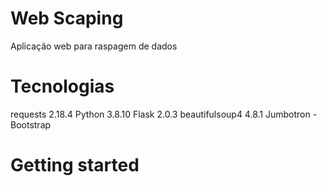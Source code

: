 # Web Scaping

Aplicação web para raspagem de dados

# Tecnologias

requests 2.18.4
Python 3.8.10
Flask 2.0.3
beautifulsoup4 4.8.1
Jumbotron - Bootstrap

# Getting started
